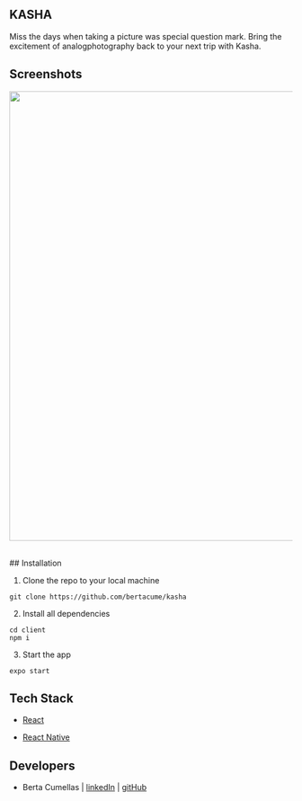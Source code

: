 ## KASHA

Miss the days when taking a picture was special question mark. Bring the excitement of analogphotography back to your next trip with Kasha. 

## Screenshots

<p align="center">
<img src="../client/assets/first.jpg" width="800px"> &nbsp;&nbsp;
</p>
## Installation

1. Clone the repo to your local machine

``` 
git clone https://github.com/bertacume/kasha
```
2. Install all dependencies
```
cd client
npm i
```
3. Start the app

```
expo start
```



## Tech Stack

* <a href="https://expo.io">React</a>

- <a href="https://facebook.github.io/react-native/">React Native</a>


## Developers

* Berta Cumellas | <a href="https://www.linkedin.com/in/berta-cumellas/">linkedIn</a> | <a href="https://github.com/bertacume">gitHub</a>